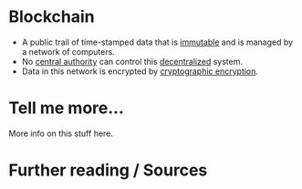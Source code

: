 # Blockchain

- A public trail of time-stamped data that is [immutable](immutability) and is managed by a network of computers.
- No [central authority](centralization) can control this [decentralized](decentralization) system.
- Data in this network is encrypted by [cryptographic encryption](cryptography).

# Tell me more...

More info on this stuff here.

# Further reading / Sources

